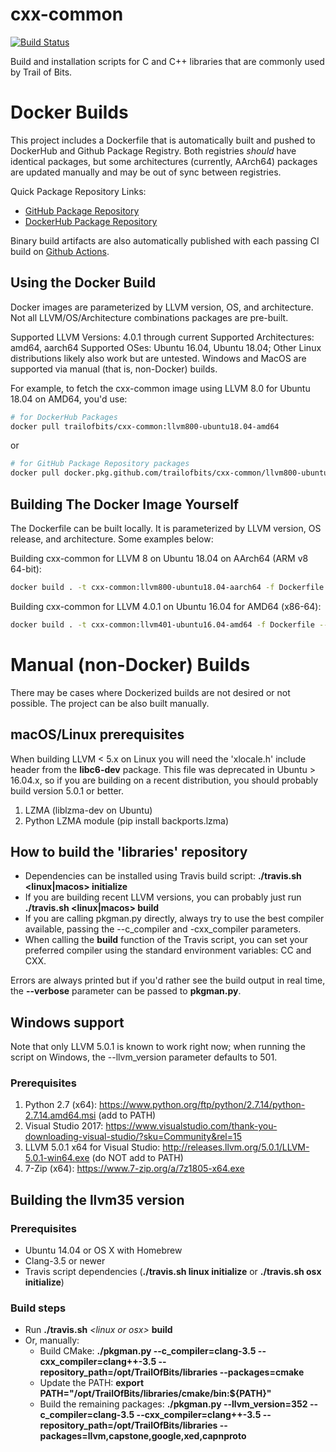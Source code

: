 # cxx-common

[![Build Status](https://img.shields.io/github/workflow/status/trailofbits/cxx-common/CI%20CD/master)](https://github.com/trailofbits/cxx-common/actions?query=workflow%3ACI%20CD)

Build and installation scripts for C and C++ libraries that are commonly used by Trail of Bits.

# Docker Builds

This project includes a Dockerfile that is automatically built and pushed to DockerHub and Github Package Registry. Both registries *should* have identical packages, but some architectures (currently, AArch64) packages are updated manually and may be out of sync between registries.

Quick Package Repository Links:
* [GitHub Package Repository](https://github.com/trailofbits/cxx-common/packages)
* [DockerHub Package Repository](https://hub.docker.com/r/trailofbits/cxx-common/tags)

Binary build artifacts are also automatically published with each passing CI build on [Github Actions](https://github.com/trailofbits/cxx-common/actions).

## Using the Docker Build

Docker images are parameterized by LLVM version, OS, and architecture. Not all LLVM/OS/Architecture combinations packages are pre-built.

Supported LLVM Versions: 4.0.1 through current
Supported Architectures: amd64, aarch64
Supported OSes: Ubuntu 16.04, Ubuntu 18.04; Other Linux distributions likely also work but are untested. Windows and MacOS are supported via manual (that is, non-Docker) builds.

For example, to fetch the cxx-common image using LLVM 8.0 for Ubuntu 18.04 on AMD64, you'd use:

```sh
# for DockerHub Packages
docker pull trailofbits/cxx-common:llvm800-ubuntu18.04-amd64
```

or
```sh
# for GitHub Package Repository packages
docker pull docker.pkg.github.com/trailofbits/cxx-common/llvm800-ubuntu18.04-amd64:latest
```

## Building The Docker Image Yourself

The Dockerfile can be built locally. It is parameterized by LLVM version, OS release, and architecture. Some examples below:

Building cxx-common for LLVM 8 on Ubuntu 18.04 on AArch64 (ARM v8 64-bit):
```sh
docker build . -t cxx-common:llvm800-ubuntu18.04-aarch64 -f Dockerfile --build-arg UBUNTU_BASE=arm64v8/ubuntu:18.04 --build-arg arch=aarch64 --build-arg LLVM_VERSION=800
```

Building cxx-common for LLVM 4.0.1 on Ubuntu 16.04 for AMD64 (x86-64):
```sh
docker build . -t cxx-common:llvm401-ubuntu16.04-amd64 -f Dockerfile --build-arg UBUNTU_BASE=ubuntu:16.04 --build-arg arch=x86 --build-arg LLVM_VERSION=401
```

# Manual (non-Docker) Builds

There may be cases where Dockerized builds are not desired or not possible. The project can be also built manually.

## macOS/Linux prerequisites

When building LLVM < 5.x on Linux you will need the 'xlocale.h' include header from the **libc6-dev** package. This file was deprecated in Ubuntu > 16.04.x, so if you are building on a recent distribution, you should probably build version 5.0.1 or better.

1. LZMA (liblzma-dev on Ubuntu)
2. Python LZMA module (pip install backports.lzma)

## How to build the 'libraries' repository

 * Dependencies can be installed using Travis build script: **./travis.sh <linux|macos> initialize**
 * If you are building recent LLVM versions, you can probably just run **./travis.sh <linux|macos> build**
 * If you are calling pkgman.py directly, always try to use the best compiler available, passing the --c_compiler and -cxx_compiler parameters.
 * When calling the **build** function of the Travis script, you can set your preferred compiler using the standard environment variables: CC and CXX.

Errors are always printed but if you'd rather see the build output in real time, the **--verbose** parameter can be passed to **pkgman.py**.

## Windows support

Note that only LLVM 5.0.1 is known to work right now; when running the script on Windows, the --llvm_version parameter defaults to 501.

### Prerequisites
1. Python 2.7 (x64): https://www.python.org/ftp/python/2.7.14/python-2.7.14.amd64.msi (add to PATH)
2. Visual Studio 2017: https://www.visualstudio.com/thank-you-downloading-visual-studio/?sku=Community&rel=15
3. LLVM 5.0.1 x64 for Visual Studio: http://releases.llvm.org/5.0.1/LLVM-5.0.1-win64.exe (do NOT add to PATH)
4. 7-Zip (x64): https://www.7-zip.org/a/7z1805-x64.exe

## Building the llvm35 version

### Prerequisites
 * Ubuntu 14.04 or OS X with Homebrew
 * Clang-3.5 or newer
 * Travis script dependencies (**./travis.sh linux initialize** or **./travis.sh osx initialize**)

### Build steps
 * Run **./travis.sh** *<*linux *or* osx*>* **build**
 * Or, manually:
    * Build CMake: **./pkgman.py --c_compiler=clang-3.5 --cxx_compiler=clang++-3.5 --repository_path=/opt/TrailOfBits/libraries --packages=cmake**
    * Update the PATH: **export PATH="/opt/TrailOfBits/libraries/cmake/bin:${PATH}"**
    * Build the remaining packages: **./pkgman.py --llvm_version=352 --c_compiler=clang-3.5 --cxx_compiler=clang++-3.5 --repository_path=/opt/TrailOfBits/libraries --packages=llvm,capstone,google,xed,capnproto**
